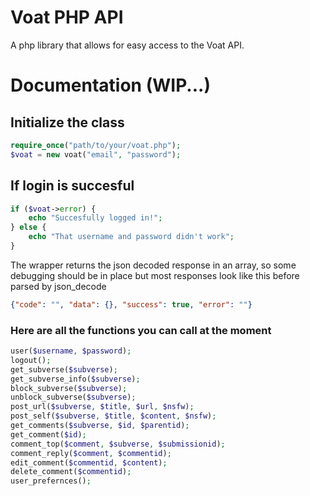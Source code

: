 Voat PHP API
==========

A php library that allows for easy access to the Voat API.

# Documentation (WIP...)
## Initialize the class
```PHP
require_once("path/to/your/voat.php");
$voat = new voat("email", "password");
```
## If login is succesful
```PHP
if ($voat->error) {
    echo "Succesfully logged in!";
} else {
    echo "That username and password didn't work";
}
```
The wrapper returns the json decoded response in an array, so some debugging should be in place but most responses look like this before parsed by json_decode
```JSON
{"code": "", "data": {}, "success": true, "error": ""}
```
### Here are all the functions you can call at the moment
```PHP
user($username, $password);
logout();
get_subverse($subverse);
get_subverse_info($subverse);
block_subverse($subverse);
unblock_subverse($subverse);
post_url($subverse, $title, $url, $nsfw);
post_self($subverse, $title, $content, $nsfw);
get_comments($subverse, $id, $parentid);
get_comment($id);
comment_top($comment, $subverse, $submissionid);
comment_reply($comment, $commentid);
edit_comment($commentid, $content);
delete_comment($commentid);
user_prefernces();
```
